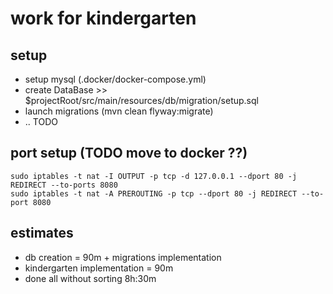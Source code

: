 # work for kindergarten
## setup
* setup mysql (.docker/docker-compose.yml)
* create DataBase >> $projectRoot/src/main/resources/db/migration/setup.sql
* launch migrations (mvn clean flyway:migrate)
* .. TODO

## port setup (TODO move to docker ??)

```shell script
sudo iptables -t nat -I OUTPUT -p tcp -d 127.0.0.1 --dport 80 -j REDIRECT --to-ports 8080
sudo iptables -t nat -A PREROUTING -p tcp --dport 80 -j REDIRECT --to-port 8080
```

## estimates
* db creation = 90m + migrations implementation
* kindergarten implementation = 90m
* done all without sorting 8h:30m